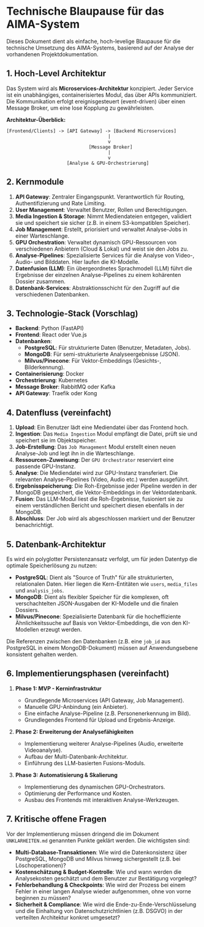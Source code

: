 # Technische Blaupause für das AIMA-System

Dieses Dokument dient als einfache, hoch-levelige Blaupause für die technische Umsetzung des AIMA-Systems, basierend auf der Analyse der vorhandenen Projektdokumentation.

## 1. Hoch-Level Architektur

Das System wird als **Microservices-Architektur** konzipiert. Jeder Service ist ein unabhängiges, containerisiertes Modul, das über APIs kommuniziert. Die Kommunikation erfolgt ereignisgesteuert (event-driven) über einen Message Broker, um eine lose Kopplung zu gewährleisten.

**Architektur-Überblick:**

```
[Frontend/Clients] -> [API Gateway] -> [Backend Microservices]
                                     |
                                     v
                              [Message Broker]
                                     |
                                     v
                      [Analyse & GPU-Orchestrierung]
```

## 2. Kernmodule

1.  **API Gateway**: Zentraler Eingangspunkt. Verantwortlich für Routing, Authentifizierung und Rate Limiting.
2.  **User Management**: Verwaltet Benutzer, Rollen und Berechtigungen.
3.  **Media Ingestion & Storage**: Nimmt Mediendateien entgegen, validiert sie und speichert sie sicher (z.B. in einem S3-kompatiblen Speicher).
4.  **Job Management**: Erstellt, priorisiert und verwaltet Analyse-Jobs in einer Warteschlange.
5.  **GPU Orchestration**: Verwaltet dynamisch GPU-Ressourcen von verschiedenen Anbietern (Cloud & Lokal) und weist sie den Jobs zu.
6.  **Analyse-Pipelines**: Spezialisierte Services für die Analyse von Video-, Audio- und Bilddaten. Hier laufen die KI-Modelle.
7.  **Datenfusion (LLM)**: Ein übergeordnetes Sprachmodell (LLM) führt die Ergebnisse der einzelnen Analyse-Pipelines zu einem kohärenten Dossier zusammen.
8.  **Datenbank-Services**: Abstraktionsschicht für den Zugriff auf die verschiedenen Datenbanken.

## 3. Technologie-Stack (Vorschlag)

-   **Backend**: Python (FastAPI)
-   **Frontend**: React oder Vue.js
-   **Datenbanken**:
    -   **PostgreSQL**: Für strukturierte Daten (Benutzer, Metadaten, Jobs).
    -   **MongoDB**: Für semi-strukturierte Analyseergebnisse (JSON).
    -   **Milvus/Pinecone**: Für Vektor-Embeddings (Gesichts-, Bilderkennung).
-   **Containerisierung**: Docker
-   **Orchestrierung**: Kubernetes
-   **Message Broker**: RabbitMQ oder Kafka
-   **API Gateway**: Traefik oder Kong

## 4. Datenfluss (vereinfacht)

1.  **Upload**: Ein Benutzer lädt eine Mediendatei über das Frontend hoch.
2.  **Ingestion**: Das `Media Ingestion` Modul empfängt die Datei, prüft sie und speichert sie im Objektspeicher.
3.  **Job-Erstellung**: Das `Job Management` Modul erstellt einen neuen Analyse-Job und legt ihn in die Warteschlange.
4.  **Ressourcen-Zuweisung**: Der `GPU Orchestrator` reserviert eine passende GPU-Instanz.
5.  **Analyse**: Die Mediendatei wird zur GPU-Instanz transferiert. Die relevanten Analyse-Pipelines (Video, Audio etc.) werden ausgeführt.
6.  **Ergebnisspeicherung**: Die Roh-Ergebnisse jeder Pipeline werden in der MongoDB gespeichert, die Vektor-Embeddings in der Vektordatenbank.
7.  **Fusion**: Das LLM-Modul liest die Roh-Ergebnisse, fusioniert sie zu einem verständlichen Bericht und speichert diesen ebenfalls in der MongoDB.
8.  **Abschluss**: Der Job wird als abgeschlossen markiert und der Benutzer benachrichtigt.

## 5. Datenbank-Architektur

Es wird ein polyglotter Persistenzansatz verfolgt, um für jeden Datentyp die optimale Speicherlösung zu nutzen:

-   **PostgreSQL**: Dient als "Source of Truth" für alle strukturierten, relationalen Daten. Hier liegen die Kern-Entitäten wie `users`, `media_files` und `analysis_jobs`.
-   **MongoDB**: Dient als flexibler Speicher für die komplexen, oft verschachtelten JSON-Ausgaben der KI-Modelle und die finalen Dossiers.
-   **Milvus/Pinecone**: Spezialisierte Datenbank für die hocheffiziente Ähnlichkeitssuche auf Basis von Vektor-Embeddings, die von den KI-Modellen erzeugt werden.

Die Referenzen zwischen den Datenbanken (z.B. eine `job_id` aus PostgreSQL in einem MongoDB-Dokument) müssen auf Anwendungsebene konsistent gehalten werden.

## 6. Implementierungsphasen (vereinfacht)

1.  **Phase 1: MVP - Kerninfrastruktur**
    -   Grundlegende Microservices (API Gateway, Job Management).
    -   Manuelle GPU-Anbindung (ein Anbieter).
    -   Eine einfache Analyse-Pipeline (z.B. Personenerkennung im Bild).
    -   Grundlegendes Frontend für Upload und Ergebnis-Anzeige.

2.  **Phase 2: Erweiterung der Analysefähigkeiten**
    -   Implementierung weiterer Analyse-Pipelines (Audio, erweiterte Videoanalyse).
    -   Aufbau der Multi-Datenbank-Architektur.
    -   Einführung des LLM-basierten Fusions-Moduls.

3.  **Phase 3: Automatisierung & Skalierung**
    -   Implementierung des dynamischen GPU-Orchestrators.
    -   Optimierung der Performance und Kosten.
    -   Ausbau des Frontends mit interaktiven Analyse-Werkzeugen.

## 7. Kritische offene Fragen

Vor der Implementierung müssen dringend die im Dokument `UNKLARHEITEN.md` genannten Punkte geklärt werden. Die wichtigsten sind:

-   **Multi-Database-Transaktionen**: Wie wird die Datenkonsistenz über PostgreSQL, MongoDB und Milvus hinweg sichergestellt (z.B. bei Löschoperationen)?
-   **Kostenschätzung & Budget-Kontrolle**: Wie und wann werden die Analysekosten geschätzt und dem Benutzer zur Bestätigung vorgelegt?
-   **Fehlerbehandlung & Checkpoints**: Wie wird der Prozess bei einem Fehler in einer langen Analyse wieder aufgenommen, ohne von vorne beginnen zu müssen?
-   **Sicherheit & Compliance**: Wie wird die Ende-zu-Ende-Verschlüsselung und die Einhaltung von Datenschutzrichtlinien (z.B. DSGVO) in der verteilten Architektur konkret umgesetzt?